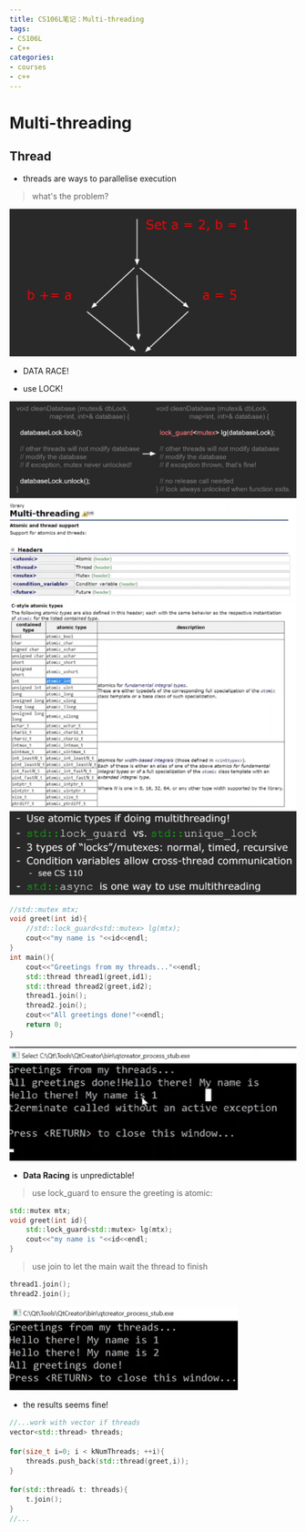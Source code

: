 ```yaml
---
title: CS106L笔记：Multi-threading
tags: 
- CS106L
- C++
categories:
- courses
- c++
---
```


# Multi-threading

## Thread

- threads are ways to parallelise  execution

> what's the problem?

<img src="https://raw.githubusercontent.com/coelien/image-hosting/master/img/202303290928367.png" alt="image-20230329092820246" style="zoom:50%;" />

- DATA RACE!

- use LOCK!

<img src="https://raw.githubusercontent.com/coelien/image-hosting/master/img/202303290929264.png" alt="image-20230329092948175" style="zoom:50%;" />

<img src="https://raw.githubusercontent.com/coelien/image-hosting/master/img/202303290930801.png" alt="image-20230329093018757" style="zoom:50%;" />

<img src="https://raw.githubusercontent.com/coelien/image-hosting/master/img/202303290931865.png" alt="image-20230329093102789" style="zoom:50%;" />

<img src="https://raw.githubusercontent.com/coelien/image-hosting/master/img/202303290938335.png" alt="image-20230329093809261" style="zoom:50%;" />

```c++
//std::mutex mtx;
void greet(int id){
    //std::lock_guard<std::mutex> lg(mtx);
    cout<<"my name is "<<id<<endl;
}
int main(){
    cout<<"Greetings from my threads..."<<endl;
    std::thread thread1(greet,id1);
    std::thread thread2(greet,id2);
    thread1.join();
    thread2.join();
    cout<<"All greetings done!"<<endl;
    return 0;
}
```

<img src="https://raw.githubusercontent.com/coelien/image-hosting/master/img/202303290947072.png" alt="image-20230329094700034" style="zoom:50%;" />

- **Data Racing** is unpredictable!

> use lock_guard to ensure the greeting is atomic:

```c++
std::mutex mtx;
void greet(int id){
    std::lock_guard<std::mutex> lg(mtx);
    cout<<"my name is "<<id<<endl;
}
```

> use join to let the main wait the thread to finish

```c++
thread1.join();
thread2.join();
```

<img src="https://raw.githubusercontent.com/coelien/image-hosting/master/img/202303290959453.png" alt="image-20230329095900412" style="zoom:50%;" />

- the results seems fine!

```c++
//...work with vector if threads
vector<std::thread> threads;

for(size_t i=0; i < kNumThreads; ++i){
    threads.push_back(std::thread(greet,i));
}

for(std::thread& t: threads){
    t.join();
}
//...
```

